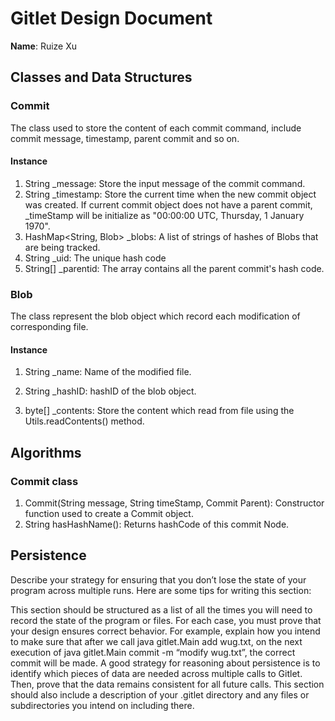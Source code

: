 # Gitlet Design Document

**Name**: Ruize Xu

## Classes and Data Structures
### Commit
The class used to store the content of each commit command,
include commit message, timestamp, parent commit and so on.
#### Instance
1. String _message: Store the input message of the commit command.
2. String _timestamp: Store the current time when the new commit
object was created. If current commit object does not have a parent commit, 
_timeStamp will be initialize as "00:00:00 UTC, Thursday, 1 January 1970".
3. HashMap\<String, Blob> _blobs: A list of strings of hashes of Blobs that are being tracked.
4. String _uid: The unique hash code
5. String[] _parentid: The array contains all the parent commit's hash code.

### Blob
The class represent the blob object which record each modification of corresponding file.

#### Instance 
1. String _name: Name of the modified file.

2. String _hashID: hashID of the blob object.

3. byte[] _contents:  Store the content which read from file using the Utils.readContents() method.




## Algorithms
### Commit class
1. Commit(String message, String timeStamp, Commit Parent): Constructor function 
used to create a Commit object.
2. String hasHashName(): Returns hashCode of this commit Node.


## Persistence
Describe your strategy for ensuring that you don’t lose the state of your program across multiple runs. Here are some tips for writing this section:

This section should be structured as a list of all the times you will need to record the state of the program or files. For each case, you must prove that your design ensures correct behavior. For example, explain how you intend to make sure that after we call java gitlet.Main add wug.txt, on the next execution of java gitlet.Main commit -m “modify wug.txt”, the correct commit will be made.
A good strategy for reasoning about persistence is to identify which pieces of data are needed across multiple calls to Gitlet. Then, prove that the data remains consistent for all future calls.
This section should also include a description of your .gitlet directory and any files or subdirectories you intend on including there.

 